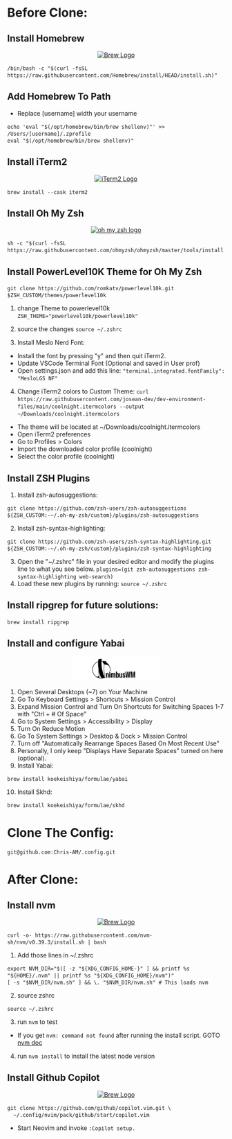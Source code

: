 # Before Clone:

## Install Homebrew

<p align="center">
  <a href="http://brew.sh/" target="blank"><img src="https://brew.sh/assets/img/homebrew.svg" width="200" alt="Brew Logo" /></a>
</p>

```
/bin/bash -c "$(curl -fsSL https://raw.githubusercontent.com/Homebrew/install/HEAD/install.sh)"
```

## Add Homebrew To Path

- Replace [username] width your username

```
echo 'eval "$(/opt/homebrew/bin/brew shellenv)"' >> /Users/[username]/.zprofile
eval "$(/opt/homebrew/bin/brew shellenv)"
```

## Install iTerm2

<p align="center">
  <a href="https://iterm2.com/index.html" target="blank"><img src="https://icons.veryicon.com/png/Application/Enkel/iTerm.png" width="200" alt="iTerm2 Logo" /></a>
</p>

```
brew install --cask iterm2
```

## Install Oh My Zsh

<p align="center">
  <a href="https://ohmyz.sh" target="blank"><img src="https://ohmyz.sh/img/OMZLogo_BnW.png" width="200" alt="oh my zsh logo" /></a>
</p>

```
sh -c "$(curl -fsSL https://raw.githubusercontent.com/ohmyzsh/ohmyzsh/master/tools/install.sh)"
```

## Install PowerLevel10K Theme for Oh My Zsh

```
git clone https://github.com/romkatv/powerlevel10k.git $ZSH_CUSTOM/themes/powerlevel10k
```

1. change Theme to powerlevel10k
   `ZSH_THEME="powerlevel10k/powerlevel10k"`

2. source the changes
   `source ~/.zshrc`

3. Install Meslo Nerd Font:

- Install the font by pressing "y" and then quit iTerm2.
- Update VSCode Terminal Font (Optional and saved in User prof)
- Open settings.json and add this line:
  `"terminal.integrated.fontFamily": "MesloLGS NF"`

4. Change iTerm2 colors to Custom Theme:
   `curl https://raw.githubusercontent.com/josean-dev/dev-environment-files/main/coolnight.itermcolors --output ~/Downloads/coolnight.itermcolors`

- The theme will be located at ~/Downloads/coolnight.itermcolors
- Open iTerm2 preferences
- Go to Profiles > Colors
- Import the downloaded color profile (coolnight)
- Select the color profile (coolnight)

## Install ZSH Plugins

1. Install zsh-autosuggestions:

```
git clone https://github.com/zsh-users/zsh-autosuggestions ${ZSH_CUSTOM:-~/.oh-my-zsh/custom}/plugins/zsh-autosuggestions
```

2. Install zsh-syntax-highlighting:

```
git clone https://github.com/zsh-users/zsh-syntax-highlighting.git ${ZSH_CUSTOM:-~/.oh-my-zsh/custom}/plugins/zsh-syntax-highlighting
```

3. Open the "~/.zshrc" file in your desired editor and modify the plugins line to what you see below.
   `plugins=(git zsh-autosuggestions zsh-syntax-highlighting web-search)`
4. Load these new plugins by running:
   `source ~/.zshrc`

## Install ripgrep for future solutions:

```
brew install ripgrep
```

## Install and configure Yabai

<p align="center">
  <a href="https://github.com/koekeishiya/yabai" target="blank"><img src="https://raw.githubusercontent.com/koekeishiya/yabai/master/assets/banner/banner.svg" width="200" alt="yabai logo" /></a>
</p>

1. Open Several Desktops (~7) on Your Machine
2. Go To Keyboard Settings > Shortcuts > Mission Control
3. Expand Mission Control and Turn On Shortcuts for Switching Spaces 1-7 with "Ctrl + # Of Space"
4. Go to System Settings > Accessibility > Display
5. Turn On Reduce Motion
6. Go To System Settings > Desktop & Dock > Mission Control
7. Turn off "Automatically Rearrange Spaces Based On Most Recent Use"
8. Personally, I only keep "Displays Have Separate Spaces" turned on here (optional).
9. Install Yabai:

```
brew install koekeishiya/formulae/yabai
```

10. Install Skhd:

```
brew install koekeishiya/formulae/skhd
```

# Clone The Config:

```
git@github.com:Chris-AM/.config.git
```

# After Clone:

## Install nvm

<p align="center">
  <a href="https://github.com/nvm-sh/nvm#installing-and-updating" target="blank"><img src="https://raw.githubusercontent.com/nvm-sh/logos/HEAD/nvm-logo-color.svg" width="200" alt="Brew Logo" /></a>
</p>

```
curl -o- https://raw.githubusercontent.com/nvm-sh/nvm/v0.39.3/install.sh | bash
```

1. Add those lines in ~/.zshrc

```
export NVM_DIR="$([ -z "${XDG_CONFIG_HOME-}" ] && printf %s "${HOME}/.nvm" || printf %s "${XDG_CONFIG_HOME}/nvm")"
[ -s "$NVM_DIR/nvm.sh" ] && \. "$NVM_DIR/nvm.sh" # This loads nvm
```

2. source zshrc

```
source ~/.zshrc
```

3. run `nvm` to test

- If you get `nvm: command not found` after running the install script. GOTO [nvm doc](https://github.com/nvm-sh/nvm#installing-and-updating)

4. run `nvm install` to install the latest node version

## Install Github Copilot

<p align="center">
  <a href="https://github.com/github/copilot.vim" target="blank"><img src="https://github.gallerycdn.vsassets.io/extensions/github/copilotvs/1.77.2.0/1679434306107/Microsoft.VisualStudio.Services.Icons.Default" width="200" alt="Brew Logo" /></a>
</p>

```
git clone https://github.com/github/copilot.vim.git \
  ~/.config/nvim/pack/github/start/copilot.vim
```

- Start Neovim and invoke `:Copilot setup.`
